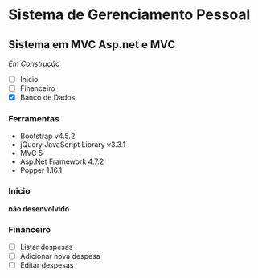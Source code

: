 # Sistema de Gerenciamento Pessoal
## Sistema em MVC Asp.net e MVC
*Em Construção*
- [ ] Inicio
- [ ] Financeiro
- [x] Banco de Dados

### Ferramentas
- Bootstrap v4.5.2
- jQuery JavaScript Library v3.3.1
- MVC 5
- Asp.Net Framework 4.7.2
- Popper 1.16.1

### Inicio
**não desenvolvido**

### Financeiro
- [ ] Listar despesas 
- [ ] Adicionar nova despesa
- [ ] Editar despesas
